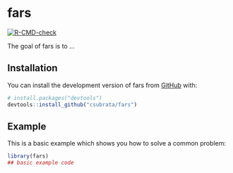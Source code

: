# fars

<!-- badges: start -->

[![R-CMD-check](https://github.com/csubrata/fars/actions/workflows/R-CMD-check.yaml/badge.svg)](https://github.com/csubrata/fars/actions/workflows/R-CMD-check.yaml)
<!-- badges: end -->

The goal of fars is to ...

## Installation

You can install the development version of fars from [GitHub](https://github.com/) with:

``` r
# install.packages("devtools")
devtools::install_github("csubrata/fars")
```

## Example

This is a basic example which shows you how to solve a common problem:

``` r
library(fars)
## basic example code
```
